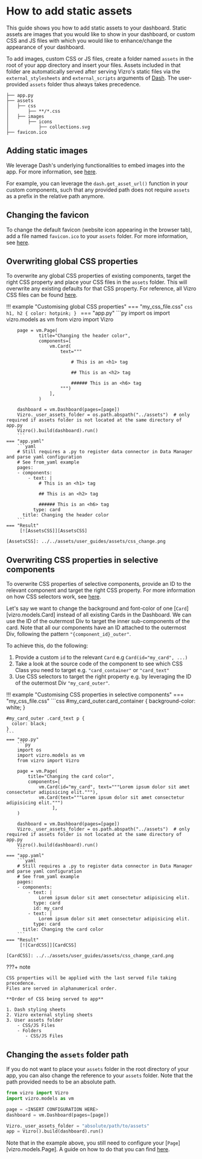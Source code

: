 # How to add static assets

This guide shows you how to add static assets to your dashboard. Static assets are images that you would like to show in your dashboard, or custom CSS and JS files
with which you would like to enhance/change the appearance of your dashboard.

To add images, custom CSS or JS files, create a folder named `assets` in the root of your app directory and insert your files.
Assets included in that folder are automatically served after serving Vizro's static files via the `external_stylesheets`  and `external_scripts` arguments of [Dash](https://dash.plotly.com/external-resources#adding-external-css/javascript).
The user-provided `assets` folder thus always takes precedence.

```text title="Example folder structure"
├── app.py
├── assets
│   ├── css
│       ├── **/*.css
│   ├── images
│       ├── icons
│           ├── collections.svg
├── favicon.ico
```

## Adding static images
We leverage Dash's underlying functionalities to embed images into the app.
For more information, see [here](https://dash.plotly.com/dash-enterprise/static-assets?de-version=5.1#embedding-images-in-your-dash-apps).

For example, you can leverage the `dash.get_asset_url()` function in your custom components, such that any provided path does not require `assets` as a prefix in the relative path anymore.


## Changing the favicon
To change the default favicon (website icon appearing in the browser tab), add a file named `favicon.ico` to your `assets` folder.
For more information, see [here](https://dash.plotly.com/external-resources#changing-the-favicon).

## Overwriting global CSS properties
To overwrite any global CSS properties of existing components, target the right CSS property and place your CSS files in the `assets` folder. This will overwrite any existing defaults for that CSS property.
For reference, all Vizro CSS files can be found [here](https://github.com/mckinsey/vizro/tree/main/vizro-core/src/vizro/static/css).

!!! example "Customising global CSS properties"
    === "my_css_file.css"
    ```css
    h1, h2 {
     color: hotpink;
    }
    ```
    === "app.py"
        ```py
        import os
        import vizro.models as vm
        from vizro import Vizro

        page = vm.Page(
                title="Changing the header color",
                components=[
                    vm.Card(
                        text="""

                            # This is an <h1> tag

                            ## This is an <h2> tag

                            ###### This is an <h6> tag
                        """)
                    ],
                )

        dashboard = vm.Dashboard(pages=[page])
        Vizro._user_assets_folder = os.path.abspath("../assets")  # only required if assets folder is not located at the same directory of app.py
        Vizro().build(dashboard).run()
        ```
    === "app.yaml"
        ```yaml
        # Still requires a .py to register data connector in Data Manager and parse yaml configuration
        # See from_yaml example
        pages:
        - components:
            - text: |
                # This is an <h1> tag

                ## This is an <h2> tag

                ###### This is an <h6> tag
              type: card
          title: Changing the header color
        ```
    === "Result"
         [![AssetsCSS]][AssetsCSS]

    [AssetsCSS]: ../../assets/user_guides/assets/css_change.png


## Overwriting CSS properties in selective components
To overwrite CSS properties of selective components, provide an ID to the relevant component and target the right CSS property.
For more information on how CSS selectors work, see [here](https://developer.mozilla.org/en-US/docs/Web/CSS/CSS_selectors/Selector_structure).

Let's say we want to change the background and font-color of one [`Card`][vizro.models.Card] instead of all existing Cards in the Dashboard.
We can use the ID of the outermost Div to target the inner sub-components of the card. Note that all our components have an ID attached to the outermost Div,
following the pattern `"{component_id}_outer"`.

To achieve this, do the following:

1. Provide a custom `id` to the relevant `Card` e.g `Card(id="my_card", ...)`
2. Take a look at the source code of the component to see which CSS Class you need to target e.g. `"card_container"` or `"card_text"`
3. Use CSS selectors to target the right property e.g. by leveraging the ID of the outermost Div `"my_card_outer"`.


!!! example "Customising CSS properties in selective components"
    === "my_css_file.css"
    ```css
    #my_card_outer.card_container {
      background-color: white;
    }

    #my_card_outer .card_text p {
      color: black;
    }
    ```
    === "app.py"
        ```py
        import os
        import vizro.models as vm
        from vizro import Vizro

        page = vm.Page(
            title="Changing the card color",
            components=[
                vm.Card(id="my_card", text="""Lorem ipsum dolor sit amet consectetur adipisicing elit."""),
                vm.Card(text="""Lorem ipsum dolor sit amet consectetur adipisicing elit.""")
                     ],
        )

        dashboard = vm.Dashboard(pages=[page])
        Vizro._user_assets_folder = os.path.abspath("../assets")  # only required if assets folder is not located at the same directory of app.py
        Vizro().build(dashboard).run()
        ```
    === "app.yaml"
        ```yaml
        # Still requires a .py to register data connector in Data Manager and parse yaml configuration
        # See from_yaml example
        pages:
        - components:
            - text: |
                Lorem ipsum dolor sit amet consectetur adipisicing elit.
              type: card
              id: my_card
            - text: |
                Lorem ipsum dolor sit amet consectetur adipisicing elit.
              type: card
          title: Changing the card color
        ```
    === "Result"
         [![CardCSS]][CardCSS]

    [CardCSS]: ../../assets/user_guides/assets/css_change_card.png


???+ note

    CSS properties will be applied with the last served file taking precedence.
    Files are served in alphanumerical order.

    **Order of CSS being served to app**

    1. Dash styling sheets
    2. Vizro external styling sheets
    3. User assets folder
        - CSS/JS Files
        - Folders
           - CSS/JS Files


## Changing the `assets` folder path
If you do not want to place your `assets` folder in the root directory of your app, you can
also change the reference to your `assets` folder. Note that the path provided needs to be an absolute path.

```python
from vizro import Vizro
import vizro.models as vm

page = <INSERT CONFIGURATION HERE>
dashboard = vm.Dashboard(pages=[page])

Vizro._user_assets_folder = "absolute/path/to/assets"
app = Vizro().build(dashboard).run()

```

Note that in the example above, you still need to configure your [`Page`][vizro.models.Page].
A guide on how to do that you can find [here](pages.md).